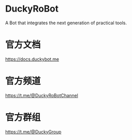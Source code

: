 # DuckyRoBot
A Bot that integrates the next generation of practical tools.

# 官方文档
https://docs.duckybot.me

# 官方频道
https://t.me/@DuckyRoBotChannel

# 官方群组
https://t.me/@DuckyGroup
